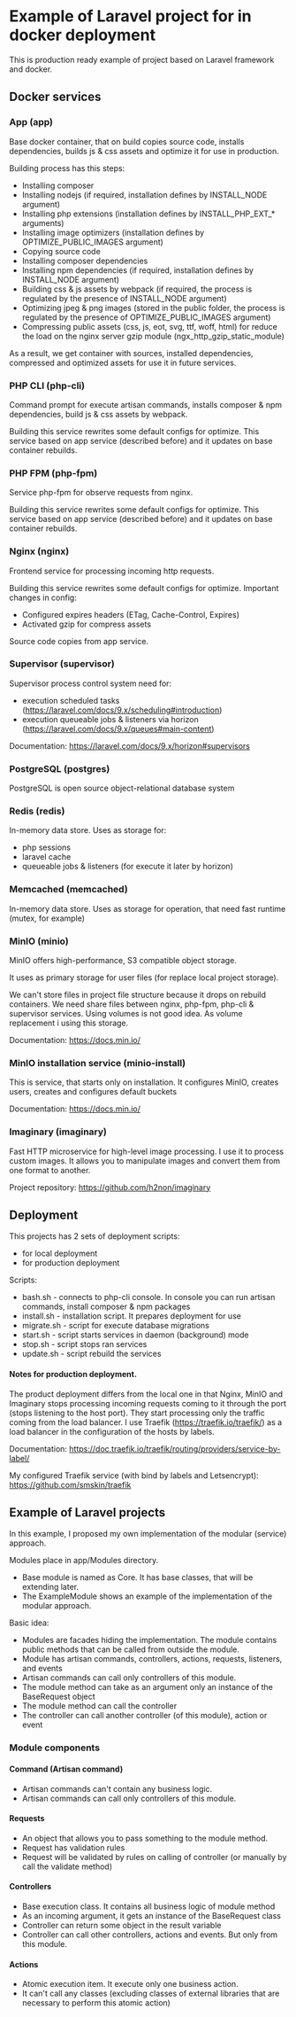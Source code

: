# Example of Laravel project for in docker deployment
This is production ready example of project based on Laravel framework and docker.

## Docker services
### App (app)
Base docker container, that on build copies source code, installs dependencies, builds js & css assets and optimize it for use in production.

Building process has this steps:
- Installing composer
- Installing nodejs (if required, installation defines by INSTALL_NODE argument)
- Installing php extensions (installation defines by INSTALL_PHP_EXT_* arguments)
- Installing image optimizers (installation defines by OPTIMIZE_PUBLIC_IMAGES argument)
- Copying source code
- Installing composer dependencies
- Installing npm dependencies (if required, installation defines by INSTALL_NODE argument)
- Building css & js assets by webpack (if required, the process is regulated by the presence of INSTALL_NODE argument)
- Optimizing jpeg & png images (stored in the public folder, the process is regulated by the presence of OPTIMIZE_PUBLIC_IMAGES argument)
- Compressing public assets (css, js, eot, svg, ttf, woff, html) for reduce the load on the nginx server gzip module (ngx_http_gzip_static_module)

As a result, we get container with sources, installed dependencies, compressed and optimized assets for use it in future services.

### PHP CLI (php-cli)
Command prompt for execute artisan commands, installs composer & npm dependencies, build js & css assets by webpack.

Building this service rewrites some default configs for optimize.
This service based on app service (described before) and it updates  on base container rebuilds.

### PHP FPM (php-fpm)
Service php-fpm for observe requests from nginx.

Building this service rewrites some default configs for optimize.
This service based on app service (described before) and it updates  on base container rebuilds.

### Nginx (nginx)
Frontend service for processing incoming http requests.

Building this service rewrites some default configs for optimize.
Important changes in config:
- Configured expires headers (ETag, Cache-Control, Expires)
- Activated gzip for compress assets

Source code copies from app service.

### Supervisor (supervisor)
Supervisor process control system need for:
- execution scheduled tasks (https://laravel.com/docs/9.x/scheduling#introduction)
- execution queueable jobs & listeners via horizon (https://laravel.com/docs/9.x/queues#main-content)

Documentation: https://laravel.com/docs/9.x/horizon#supervisors

### PostgreSQL (postgres)
PostgreSQL is open source object-relational database system

### Redis (redis)
In-memory data store. Uses as storage for:
- php sessions
- laravel cache
- queueable jobs & listeners (for execute it later by horizon)

### Memcached (memcached)
In-memory data store. Uses as storage for operation, that need fast runtime (mutex, for example)

### MinIO (minio)
MinIO offers high-performance, S3 compatible object storage. 

It uses as primary storage for user files (for replace local project storage).

We can't store files in project file structure because it drops on rebuild containers. We need share files between nginx, php-fpm, php-cli & supervisor services. Using volumes is not good idea. As volume  replacement i using this storage.

Documentation: https://docs.min.io/

### MinIO installation service (minio-install)
This is service, that starts only on installation. It configures MinIO, creates users, creates and configures default buckets

Documentation: https://docs.min.io/

### Imaginary (imaginary)
Fast HTTP microservice for high-level image processing. I use it to process custom images. It allows you to manipulate images and convert them from one format to another.

Project repository: https://github.com/h2non/imaginary

## Deployment
This projects has 2 sets of deployment scripts:
- for local deployment
- for production deployment

Scripts:
- bash.sh - connects to php-cli console. In console you can run artisan commands, install composer & npm packages
- install.sh - installation script. It prepares deployment for use
- migrate.sh - script for execute database migrations
- start.sh - script starts services in daemon (background) mode
- stop.sh - script stops ran services
- update.sh - script rebuild the services

#### Notes for production deployment.
The product deployment differs from the local one in that Nginx, MinIO and Imaginary stops processing incoming requests coming to it through the port (stops listening to the host port).
They start processing only the traffic coming from the load balancer. I use Traefik (https://traefik.io/traefik/) as a load balancer in the configuration of the hosts by labels.

Documentation: https://doc.traefik.io/traefik/routing/providers/service-by-label/

My configured Traefik service (with bind by labels and Letsencrypt): https://github.com/smskin/traefik

## Example of Laravel projects
In this example, I proposed my own implementation of the modular (service) approach.

Modules place in app/Modules directory.
- Base module is named as Core. It has base classes, that will be extending later.
- The ExampleModule shows an example of the implementation of the modular approach.

Basic idea:
- Modules are facades hiding the implementation. The module contains public methods that can be called from outside the module.
- Module has artisan commands, controllers, actions, requests, listeners, and events
- Artisan commands can call only controllers of this module.
- The module method can take as an argument only an instance of the BaseRequest object
- The module method can call the controller
- The controller can call another controller (of this module), action or event

### Module components
#### Command (Artisan command)
- Artisan commands can't contain any business logic.
- Artisan commands can call only controllers of this module.

#### Requests
- An object that allows you to pass something to the module method.
- Request has validation rules
- Request will be validated by rules on calling of controller (or manually by call the validate method)

#### Controllers
- Base execution class. It contains all business logic of module method
- As an incoming argument, it gets an instance of the BaseRequest class
- Controller can return some object in the result variable
- Controller can call other controllers, actions and events. But only from this module.

#### Actions
- Atomic execution item. It execute only one business action.
- It can't call any classes (excluding classes of external libraries that are necessary to perform this atomic action)
